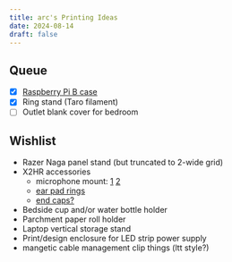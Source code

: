 ```yaml
---
title: arc's Printing Ideas
date: 2024-08-14
draft: false
---
```


## Queue

- [x] [Raspberry Pi B case](https://www.thingiverse.com/thing:4384009)
- [x] Ring stand (Taro filament)
- [ ] Outlet blank cover for bedroom

## Wishlist

- Razer Naga panel stand (but truncated to 2-wide grid)
- X2HR accessories
  - microphone mount: [1](https://www.printables.com/model/698366) [2](https://makerworld.com/en/models/392909)
  - [ear pad rings](https://www.thingiverse.com/thing:4887941)
  - [end caps?](https://www.printables.com/model/935338)
- Bedside cup and/or water bottle holder
- Parchment paper roll holder
- Laptop vertical storage stand
- Print/design enclosure for LED strip power supply
- mangetic cable management clip things (ltt style?)
